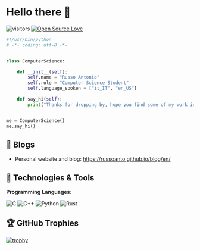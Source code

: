 # Hello there 👋

![visitors](https://visitor-badge.laobi.icu/badge?page_id=zhenye-na.zhenye-na)
[![Open Source Love](https://badges.frapsoft.com/os/v1/open-source.svg?v=102)](https://github.com/ellerbrock/open-source-badge/)

```python
#!/usr/bin/python
# -*- coding: utf-8 -*-


class ComputerScience:

    def __init__(self):
        self.name = "Russo Antonio"
        self.role = "Computer Science Student"
        self.language_spoken = ["it_IT", "en_US"]

    def say_hi(self):
        print("Thanks for dropping by, hope you find some of my work interesting.")


me = ComputerScience()
me.say_hi()
```

## 📝 Blogs

- Personal website and blog: https://russoanto.github.io/blog/en/

## 🔧 Technologies & Tools

**Programming Languages:**

![C](https://img.shields.io/badge/c-%2300599C.svg?style=flat&logo=c&logoColor=white) 
![C++](https://img.shields.io/badge/c++-%2300599C.svg?style=flat&logo=c%2B%2B&logoColor=white) 
![Python](https://img.shields.io/badge/Code-Python-informational?style=flat&logo=python&logoColor=white&color=6aa6f8)
![Rust](https://img.shields.io/badge/Code-Rust-informational?style=flat&logo=rust&logoColor=white&color=6aa6f8)

<!-- ## &#x1f4c8; GitHub Stats

<a href="https://github.com/Zhenye-Na/Zhenye-Na">
  <img align="center" src="https://github-readme-stats.vercel.app/api/top-langs/?username=russoanto&title_color=6aa6f8&text_color=8a919a&icon_color=6aa6f8&bg_color=22272e" alt="russoantoe's GitHub Stats" />
</a>

<a href="https://github.com/Zhenye-Na/Zhenye-Na">
  <img align="center" src="https://github-readme-stats.vercel.app/api?username=russoanto&show_icons=true&line_height=27&count_private=true&title_color=6aa6f8&text_color=8a919a&icon_color=6aa6f8&bg_color=22272e" alt="Zhenye's GitHub Stats" />
</a> -->

## 🏆 GitHub Trophies

[![trophy](https://github-profile-trophy.vercel.app/?username=russoanto&theme=nord&column=7)](https://github.com/ryo-ma/github-profile-trophy)
